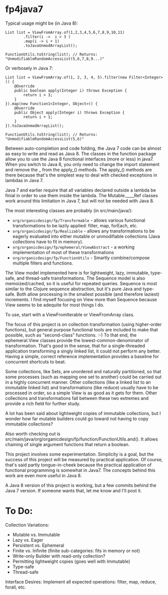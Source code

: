 fp4java7
========

Typical usage might be (in Java 8):

<pre><code>List<Integer> list = ViewFromArray.of(1,2,3,4,5,6,7,8,9,10,11)
        .filter(i -&gt;  i &gt; 3 )
        .map(i -&gt; i + 1)
        .toJavaUnmodArrayList();
        
FunctionUtils.toString(list); // Returns: "UnmodifiableRandomAccessList(5,6,7,8,9...)"</code></pre>

Or verbosely in Java 7:

<pre><code>List<Integer> list = ViewFromArray.of(1, 2, 3, 4, 5).filter(new Filter&lt;Integer&gt;() {
    @Override
    public boolean apply(Integer i) throws Exception {
        return i &gt; 3;
    }
}).map(new Function1&lt;Integer, Object&gt;() {
    @Override
    public Object apply(Integer i) throws Exception {
        return i + 1;
    }
}).toJavaUnmodArrayList();

FunctionUtils.toString(list); // Returns: "UnmodifiableRandomAccessList(5,6)"</code></pre>


Between auto-completion and code folding, the Java 7 code can be almost as easy to write and read as Java 8.  The classes in the function package allow you to use the Java 8 functional interfaces (more or less) in java7.
When you switch to Java 8, you only need to change the import statement and remove the _ from the apply_() methods.
The apply_() methods are there because that's the simplest way to deal with checked exceptions in lambdas in Java 7.

Java 7 and earlier require that all variables declared outside a lambda be finial in order to use them inside the lambda.
The Mutable.____Ref classes work around this limitation in Java 7, but will not be needed with Java 8.

The most interesting classes are probably (in src/main/java/):
<ul>
<li><code>org/organicdesign/fp/Transformable</code> - allows various functional transformations to be lazily applied: filter, map, forEach, etc.</li>
<li><code>org/organicdesign/fp/Realizable</code> - allows any transformations to be eagerly evaluated into either mutable or unmodifiable collections (Java collections have to fit in memory).</li>
<li><code>org/organicdesign/fp/ephemeral/ViewAbstract</code> - a working implementation of most of these transformations</li>
<li><code>org/organicdesign/fp/FunctionUtils</code> - Smartly combine/compose multiple filters and functions.</li>
</ul>

The View model implemented here is for lightweight, lazy, immutable, type-safe, and thread-safe transformations.
The Sequence model is also memoized/cached, so it is useful for repeated queries.
Sequence is most similar to the Clojure sequence abstraction, but it's pure Java and type-safe.
Both allow processing in the smallest possible (and therefore laziest) increments.
I find myself focusing on View more than Sequence because View seems to be adequite for most things I do.

To use, start with a ViewFromIterable or ViewFromArray class.

The focus of this project is on collection transformation (using higher-order functions), but general purpose functional tools are included to make that possible, such as "second-class" functions.  :-)
To that end, the ephemeral.View classes provide the lowest-common-denominator of transformation.
That's good in the sense, that for a single-threaded application transforming a singly linked list, it could not perform any better.
Having a simple, correct reference implementation provides a baseline for concurrent shortcuts to beat.

Some collections, like Sets, are unordered and naturally partitioned, so that some processes (such as mapping one set to another) could be carried out in a highly concurrent manner.
Other collections (like a linked list to an immutable linked list) and transformations (like reduce) usually have to be processed in order, so a simple View is as good as it gets for them.
Other collections and transformations fall between these two extremes and provide a rich field for further study.

A lot has been said about lightweight copies of immutable collections, but I wonder how far
mutable builders could go toward not having to copy immutable collections?

Also worth checking out is src/main/java/org/organicdesign/fp/function/FunctionUtils.and().
It allows chaining of single argument functions that return a boolean.

This project involves some experimentation.
Simplicity is a goal, but the success of this project will be measured by practical application.
Of course, that's said partly tongue-in-cheek because the practical application of functional programming is somewhat in Java7.
The concepts behind this work are even more useful in Java 8.

A Java 8 version of this project is working, but a few commits behind the Java 7 version.  If
someone wants that, let me know and I'll post it.

To Do:
======

Collection Variations:
 - Mutable vs. Immutable
 - Lazy vs. Eager
 - Persistent vs. Ephemeral
 - Finite vs. Infinite (finite sub-categories: fits in memory or not)
 - Write-only Builder with read-only collection?
 - Permitting lightweight copies (goes well with Immutable)
 - Type-safe
 - Thread-safe

Interface Desires:
Implement all expected operations: filter, map, reduce, forall, etc.
